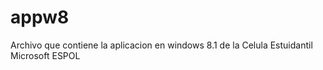 # appw8

Archivo que contiene la aplicacion en windows 8.1 de la Celula Estuidantil Microsoft ESPOL 
